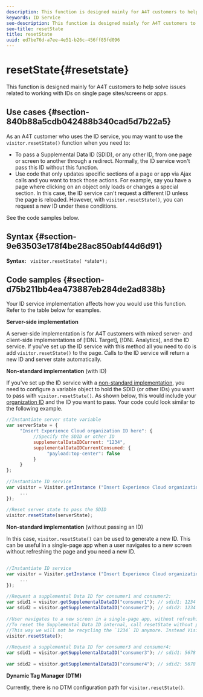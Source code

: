 ```yaml
---
description: This function is designed mainly for A4T customers to help solve issues related to working with IDs on single page sites/screens or apps.
keywords: ID Service
seo-description: This function is designed mainly for A4T customers to help solve issues related to working with IDs on single page sites/screens or apps.
seo-title: resetState
title: resetState
uuid: ed7be76d-a7ee-4e51-b26c-456ff85fd096
---
```


# resetState{#resetstate}

This function is designed mainly for A4T customers to help solve issues related to working with IDs on single page sites/screens or apps.

## Use cases {#section-840b88a5cdb042488b340cad5d7b22a5}

As an A4T customer who uses the ID service, you may want to use the `visitor.resetState()` function when you need to:

* To pass a Supplemental Data ID (SDID), or any other ID, from one page or screen to another through a redirect. Normally, the ID service won't pass this ID without this function. 
* Use code that only updates specific sections of a page or app via Ajax calls and you want to track those actions. For example, say you have a page where clicking on an object only loads or changes a special section. In this case, the ID service can't request a different ID unless the page is reloaded. However, with `visitor.resetState()`, you can request a new ID under these conditions.

See the code samples below.

## Syntax {#section-9e63503e178f4be28ac850abf44d6d91}

**Syntax:** ` visitor.resetState( *`state`*);`

## Code samples {#section-d75b211bb4ea473887eb284de2ad838b}

Your ID service implementation affects how you would use this function. Refer to the table below for examples.

**Server-side implementation**

A server-side implementation is for A4T customers with mixed server- and client-side implementations of [!DNL Target], [!DNL Analytics], and the ID service. If you've set up the ID service with this method all you need to do is add `visitor.resetState()` to the page. Calls to the ID service will return a new ID and server state automatically.

**Non-standard implementation** (with ID)

If you've set up the ID service with a [non-standard implementation](../../implementation-guides/mcvid-implementation-guides.md#section-2c4f2db1f9704315a7cccab6d2e07113), you need to configure a variable object to hold the SDID (or other IDs) you want to pass with `visitor.resetState()`. As shown below, this would include your [organization ID](../../reference/mcvid-requirements.md#section-a02f537129a64ffbb690d5738d360c26) and the ID you want to pass. Your code could look similar to the following example.

```js
//Instantiate server state variable 
var serverState = { 
     "Insert Experience Cloud organization ID here": { 
          //Specify the SDID or other ID 
          supplementalDataIDCurrent: "1234", 
          supplementalDataIDCurrentConsumed: { 
               "payload:top-center": false 
          } 
     } 
}; 
 
//Instantiate ID service 
var visitor = Visitor.getInstance ("Insert Experience Cloud organization ID here", { 
     ... 
}); 
 
//Reset server state to pass the SDID 
visitor.resetState(serverState);
```

**Non-standard implementation** (without passing an ID)

In this case, `visitor.resetState()` can be used to generate a new ID. This can be useful in a single-page app when a user navigates to a new screen without refreshing the page and you need a new ID.

```js
 
//Instantiate ID service 
var visitor = Visitor.getInstance ("Insert Experience Cloud organization ID here", { 
     ... 
}); 
 
//Request a supplemental Data ID for consumer1 and consumer2: 
var sdid1 = visitor.getSupplementalDataID("consumer1"); // sdid1: 1234 
var sdid2 = visitor.getSupplementalDataID("consumer2"); // sdid2: 1234 
 
//User navigates to a new screen in a single-page app, without refreshing the page. 
//To reset the Supplemental Data ID internal, call resetState without passing any parameters. 
//This way we will not be recycling the `1234` ID anymore. Instead Visitor will generate a new supplemental Data ID going forward. 
visitor.resetState(); 
 
//Request a supplemental Data ID for consumer3 and consumer4: 
var sdid1 = visitor.getSupplementalDataID("consumer3"); // sdid1: 5678 
 
var sdid2 = visitor.getSupplementalDataID("consumer4"); // sdid2: 5678
```

**Dynamic Tag Manager (DTM)**

Currently, there is no DTM configuration path for `visitor.resetState()`. 
